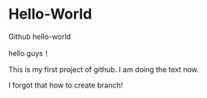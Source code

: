 # Hello-World
Github hello-world

hello guys！

This is my first project of github. I am doing the text now.

I forgot that how to create branch!
